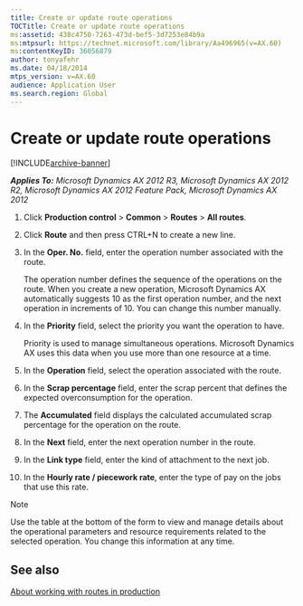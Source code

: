 ```yaml
---
title: Create or update route operations
TOCTitle: Create or update route operations
ms:assetid: 438c4750-7263-473d-bef5-3d7253e84b9a
ms:mtpsurl: https://technet.microsoft.com/library/Aa496965(v=AX.60)
ms:contentKeyID: 36056879
author: tonyafehr
ms.date: 04/18/2014
mtps_version: v=AX.60
audience: Application User
ms.search.region: Global
---
```


# Create or update route operations 


[!INCLUDE[archive-banner](includes/archive-banner.md)]


_**Applies To:** Microsoft Dynamics AX 2012 R3, Microsoft Dynamics AX 2012 R2, Microsoft Dynamics AX 2012 Feature Pack, Microsoft Dynamics AX 2012_

1.  Click **Production control** \> **Common** \> **Routes** \> **All routes**.

2.  Click **Route** and then press CTRL+N to create a new line.

3.  In the **Oper. No.** field, enter the operation number associated with the route.
    
    The operation number defines the sequence of the operations on the route. When you create a new operation, Microsoft Dynamics AX automatically suggests 10 as the first operation number, and the next operation in increments of 10. You can change this number manually.

4.  In the **Priority** field, select the priority you want the operation to have.
    
    Priority is used to manage simultaneous operations. Microsoft Dynamics AX uses this data when you use more than one resource at a time.

5.  In the **Operation** field, select the operation associated with the route.

6.  In the **Scrap percentage** field, enter the scrap percent that defines the expected overconsumption for the operation.

7.  The **Accumulated** field displays the calculated accumulated scrap percentage for the operation on the route.

8.  In the **Next** field, enter the next operation number in the route.

9.  In the **Link type** field, enter the kind of attachment to the next job.

10. In the **Hourly rate / piecework rate**, enter the type of pay on the jobs that use this rate.  


> [!NOTE]
> <P>Use the table at the bottom of the form to view and manage details about the operational parameters and resource requirements related to the selected operation. You change this information at any time.</P>



## See also

[About working with routes in production](about-working-with-routes-in-production.md)

  


